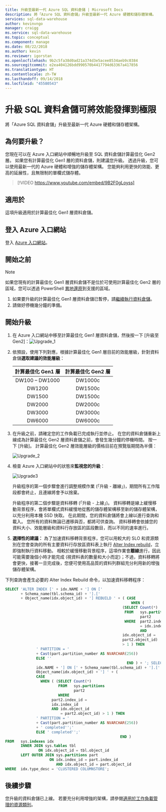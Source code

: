 ```yaml
---
title: 升級至最新一代 Azure SQL 資料倉儲 | Microsoft Docs
description: 將「Azure SQL 資料倉儲」升級至最新一代 Azure 硬體和儲存體架構。
services: sql-data-warehouse
author: kevinvngo
manager: craigg
ms.service: sql-data-warehouse
ms.topic: conceptual
ms.component: manage
ms.date: 08/22/2018
ms.author: kevin
ms.reviewer: igorstan
ms.openlocfilehash: 9b2c5fa38d0ad21a374d3e5acee8534aeb9c0384
ms.sourcegitcommit: e2ea404126bdd990570b4417794d63367a417856
ms.translationtype: HT
ms.contentlocale: zh-TW
ms.lasthandoff: 09/14/2018
ms.locfileid: "45580543"
---
```

# <a name="optimize-performance-by-upgrading-sql-data-warehouse"></a>升級 SQL 資料倉儲可將效能發揮到極限
將「Azure SQL 資料倉儲」升級至最新一代 Azure 硬體和儲存體架構。

## <a name="why-upgrade"></a>為何要升級？
您現在可以在 Azure 入口網站中順暢地升級至 SQL 資料倉儲計算最佳化 Gen2 層。 如果您有計算最佳化 Gen1 層的資料倉儲，則建議您升級。 透過升級，您可以使用最新一代的 Azure 硬體和增強的儲存體架構。 您能夠利用更快的效能、更高的延展性，且無限制的單欄式儲存體。 

> [!VIDEO https://www.youtube.com/embed/9B2F0gLoyss]

## <a name="applies-to"></a>適用於
這項升級適用於計算最佳化 Gen1 層資料倉儲。

## <a name="sign-in-to-the-azure-portal"></a>登入 Azure 入口網站

登入 [Azure 入口網站](https://portal.azure.com/)。

## <a name="before-you-begin"></a>開始之前
> [!NOTE]
> 如果您現有的計算最佳化 Gen1 層資料倉儲不是位於可使用計算最佳化 Gen2 層的區域，您可以透過 PowerShell [異地還原](https://docs.microsoft.com/azure/sql-data-warehouse/sql-data-warehouse-restore-database-powershell#restore-from-an-azure-geographical-region)到支援的區域。
> 
>

1. 如果要升級的計算最佳化 Gen1 層資料倉儲已暫停，請[繼續執行資料倉儲](pause-and-resume-compute-portal.md)。
2. 請做好停機幾分鐘的準備。 



## <a name="start-the-upgrade"></a>開始升級

1. 在 Azure 入口網站中移至計算最佳化 Gen1 層資料倉儲，然後按一下 [升級至 Gen2]：![Upgrade_1](./media/sql-data-warehouse-upgrade-to-latest-generation/Upgrade_to_Gen2_1.png)

2. 依預設，使用下列對應，根據計算最佳化 Gen1 層目前的效能層級，針對資料倉儲**選取建議的效能層級**：
    
   | 計算最佳化 Gen1 層 | 計算最佳化 Gen2 層 |
   | :----------------------: | :-------------------: |
   |      DW100 – DW1000      |        DW1000c        |
   |          DW1200          |        DW1500c        |
   |          DW1500          |        DW1500c        |
   |          DW2000          |        DW2000c        |
   |          DW3000          |        DW3000c        |
   |          DW6000          |        DW6000c        |

3. 在升級之前，請確定您的工作負載已完成執行並停止。 在您的資料倉儲重新上線成為計算最佳化 Gen2 層資料倉儲之前，會發生幾分鐘的停機時間。 按一下 [升級]。 計算最佳化 Gen2 層效能層級的價格目前在預覽版期間為半價：
    
   ![Upgrade_2](./media/sql-data-warehouse-upgrade-to-latest-generation/Upgrade_to_Gen2_2.png)

4. 檢查 Azure 入口網站中的狀態來**監視您的升級**：

   ![Upgrade3](./media/sql-data-warehouse-upgrade-to-latest-generation/Upgrade_to_Gen2_3.png)
   
   升級程序的第一個步驟會進行調整規模作業 (「升級 - 離線」)，期間所有工作階段都會終止，且連線將會予以捨棄。 
   
   升級程序的第二個步驟是資料移轉 (「升級 - 上線」)。 資料移轉是線上緩慢移動背景程序，會將單欄式資料緩慢地從舊的儲存體架構移至新的儲存體架構，以充分利用本機 SSD 快取。 在此期間，您的資料倉儲將會上線以進行查詢和載入。 您所有的資料無論已遷移與否，都將可供查詢。 資料移轉會依據您的資料大小、效能層級和資料行存放區的區段數目，而以不同的速率進行。 

5. **選擇性的建議：** 為了加速資料移轉背景程序，您可以用較大的 SLO 和資源類別在您會查詢的所有主要資料行存放區資料表上執行 [Alter Index rebuild](https://docs.microsoft.com/azure/sql-data-warehouse/sql-data-warehouse-tables-index)，立即強制執行資料移動。 相較於緩慢移動背景程序，這項作業會**離線**進行，因此可能需要幾個小時才能完成 (視資料表的數量和大小而定)；不過，資料移轉將會更快，接著一旦完成後，您便可使用高品質的資料列群組充分利用新的增強儲存體架構。 

下列查詢會產生必要的 Alter Index Rebuild 命令，以加速資料移轉程序：

```sql
SELECT 'ALTER INDEX [' + idx.NAME + '] ON [' 
       + Schema_name(tbl.schema_id) + '].[' 
       + Object_name(idx.object_id) + '] REBUILD ' + ( CASE 
                                                         WHEN ( 
                                                     (SELECT Count(*) 
                                                      FROM   sys.partitions 
                                                             part2 
                                                      WHERE  part2.index_id 
                                                             = idx.index_id 
                                                             AND 
                                                     idx.object_id = 
                                                     part2.object_id) 
                                                     > 1 ) THEN 
              ' PARTITION = ' 
              + Cast(part.partition_number AS NVARCHAR(256)) 
              ELSE '' 
                                                       END ) + '; SELECT ''[' + 
              idx.NAME + '] ON [' + Schema_name(tbl.schema_id) + '].[' + 
              Object_name(idx.object_id) + '] ' + ( 
              CASE 
                WHEN ( (SELECT Count(*) 
                        FROM   sys.partitions 
                               part2 
                        WHERE 
                     part2.index_id = 
                     idx.index_id 
                     AND idx.object_id 
                         = part2.object_id) > 1 ) THEN 
              ' PARTITION = ' 
              + Cast(part.partition_number AS NVARCHAR(256)) 
              + ' completed'';' 
              ELSE ' completed'';' 
                                                    END ) 
FROM   sys.indexes idx 
       INNER JOIN sys.tables tbl 
               ON idx.object_id = tbl.object_id 
       LEFT OUTER JOIN sys.partitions part 
                    ON idx.index_id = part.index_id 
                       AND idx.object_id = part.object_id 
WHERE  idx.type_desc = 'CLUSTERED COLUMNSTORE'; 
```



## <a name="next-steps"></a>後續步驟
您升級的資料倉儲已上線。 若要充分利用增強的架構，請參閱[適用於工作負載管理的資源類別](resource-classes-for-workload-management.md)。
 
